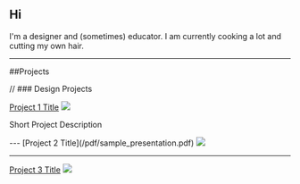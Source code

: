 ## Hi

<p>I'm a designer and (sometimes) educator. I am currently cooking a lot and cutting my own hair.</p>

---

##Projects

// ### Design Projects

[Project 1 Title](/sample_page)
<img src="images/dummy_thumbnail.jpg?raw=true"/>
<p>Short Project Description</p>
---
[Project 2 Title](/pdf/sample_presentation.pdf)
<img src="images/dummy_thumbnail.jpg?raw=true"/>

---
[Project 3 Title](http://example.com/)
<img src="images/dummy_thumbnail.jpg?raw=true"/>
